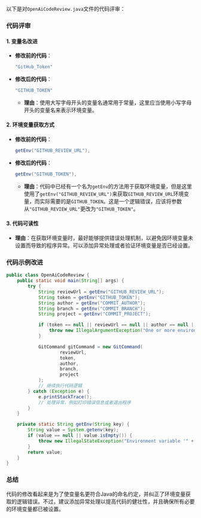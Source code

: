 以下是对`OpenAiCodeReview.java`文件的代码评审：

### 代码评审

#### 1. 变量名改进
- **修改前的代码**：
  ```java
  "GitHub_Token"
  ```
- **修改后的代码**：
  ```java
  "GITHUB_TOKEN"
  ```
  - **理由**：使用大写字母开头的变量名通常用于常量，这里应当使用小写字母开头的变量名来表示环境变量。

#### 2. 环境变量获取方式
- **修改前的代码**：
  ```java
  getEnv("GITHUB_REVIEW_URL"),
  ```
- **修改后的代码**：
  ```java
  getEnv("GITHUB_TOKEN"),
  ```
  - **理由**：代码中已经有一个名为`getEnv`的方法用于获取环境变量，但是这里使用了`getEnv("GITHUB_REVIEW_URL")`来获取`GITHUB_REVIEW_URL`环境变量，而实际需要的是`GITHUB_TOKEN`。这是一个逻辑错误，应该将参数从`"GITHUB_REVIEW_URL"`更改为`"GITHUB_TOKEN"`。

#### 3. 代码可读性
- **理由**：在获取环境变量时，最好能够提供错误处理机制，以避免因环境变量未设置而导致的程序异常。可以添加异常处理或者验证环境变量是否已经设置。

### 代码示例改进
```java
public class OpenAiCodeReview {
    public static void main(String[] args) {
        try {
            String reviewUrl = getEnv("GITHUB_REVIEW_URL");
            String token = getEnv("GITHUB_TOKEN");
            String author = getEnv("COMMIT_AUTHOR");
            String branch = getEnv("COMMIT_BRANCH");
            String project = getEnv("COMMIT_PROJECT");

            if (token == null || reviewUrl == null || author == null || branch == null || project == null) {
                throw new IllegalArgumentException("One or more environment variables are not set.");
            }

            GitCommand gitCommand = new GitCommand(
                    reviewUrl,
                    token,
                    author,
                    branch,
                    project
            );
            // 继续执行代码逻辑
        } catch (Exception e) {
            e.printStackTrace();
            // 处理异常，例如打印错误信息或者退出程序
        }
    }

    private static String getEnv(String key) {
        String value = System.getenv(key);
        if (value == null || value.isEmpty()) {
            throw new IllegalStateException("Environment variable '" + key + "' is not set.");
        }
        return value;
    }
}
```

### 总结
代码的修改看起来是为了使变量名更符合Java的命名约定，并纠正了环境变量获取的逻辑错误。不过，建议添加异常处理以提高代码的健壮性，并且确保所有必要的环境变量都已被设置。